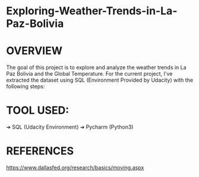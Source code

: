# Exploring-Weather-Trends-in-La-Paz-Bolivia
# OVERVIEW
The goal of this project is to explore and analyze the weather trends in La Paz Bolivia and the Global Temperature. For the current project, I've extracted the dataset using SQL (Environment Provided by Udacity) with the following steps:
# TOOL USED:
➔ SQL (Udacity Environment)
➔ Pycharm (Python3)
# REFERENCES
https://www.dallasfed.org/research/basics/moving.aspx

